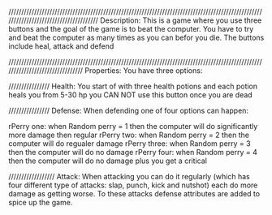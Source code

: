 //////////////////////////////////////////////////////////////////////////////////////////////////////////////////////////////////////
Description:
This is a game where you use three buttons and the goal of the game is to beat the computer. You have to try and beat the computer as many times as you can befor you die. The buttons include heal, attack and defend

////////////////////////////////////////////////////////////////////////////////////////////////////////////////////////////////
Properties:
You have three options:

////////////////
Health:
You start of with three health potions and each potion heals you from 5-30 hp
you CAN NOT use this button once you are dead 

////////////////
Defense:
When defending one of four options can happen:

rPerry one:
when Random perry = 1 then the computer will do significantly more damage then regular
rPerry two:
when Random perry = 2 then the computer will do regualer damage
rPerry three:
when Random perry = 3 then the computer will do no damage
rPerry four:
when Random perry = 4 then the computer will do no damage plus you get a critical

//////////////////
Attack:
When attacking you can do it regularly (which has four different type of attacks: slap, punch, kick and nutshot) each do more damage as getting worse. To these attacks defense attributes are added to spice up the game.







